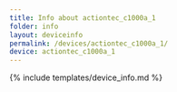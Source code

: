 ```yaml
---
title: Info about actiontec_c1000a_1
folder: info
layout: deviceinfo
permalink: /devices/actiontec_c1000a_1/
device: actiontec_c1000a_1
---
```

{% include templates/device_info.md %}
